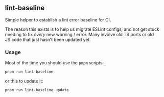 ## lint-baseline

Simple helper to establish a lint error baseline for CI.

The reason this exists is to help us migrate ESLint configs, and not get stuck needing to fix _every_ new warning / error. Many involve old TS ports or old JS code that
just hasn't been updated yet.

### Usage

Most of the time you should use the `pnpm` scripts:

```bash
pnpm run lint-baseline
```

or this to update it:

```bash
pnpm run lint-baseline update
```
